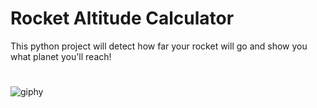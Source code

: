 # Rocket Altitude Calculator

This python project will detect how far your rocket will go and show you what planet you'll reach!

# 

![giphy](https://user-images.githubusercontent.com/87837029/211226330-8e36a2f4-c567-4109-a815-746eed4f14fb.gif)
